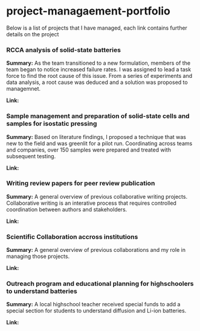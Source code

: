 # project-managaement-portfolio
Below is a list of projects that I have managed, each link contains further details on the project

### RCCA analysis of solid-state batteries
**Summary:** As the team transitioned to a new formulation, members of the team began to notice increased failure rates. I was assigned to lead a task force to find the root cause of this issue. From a series of experiments and data analysis, a root cause was deduced and a solution was proposed to managemnet.

**Link:**

### Sample management and preparation of solid-state cells and samples for isostatic pressing
**Summary:** Based on literature findings, I proposed a technique that was new to the field and was greenlit for a pilot run. Coordinating across teams and companies, over 150 samples were prepared and treated with subsequent testing.

**Link:**

### Writing review papers for peer review publication
**Summary:** A general overview of previous collaborative writing projects. Collaborative writing is an interative process that requires controlled coordination between authors and stakeholders. 

**Link:**

### Scientific Collaboration accross institutions
**Summary:** A general overview of previous collaborations and my role in managing those projects.

**Link:**

### Outreach program and educational planning for highschoolers to understand batteries
**Summary:** A local highschool teacher received special funds to add a special section for students to understand diffusion and Li-ion batteries.

**Link:**
